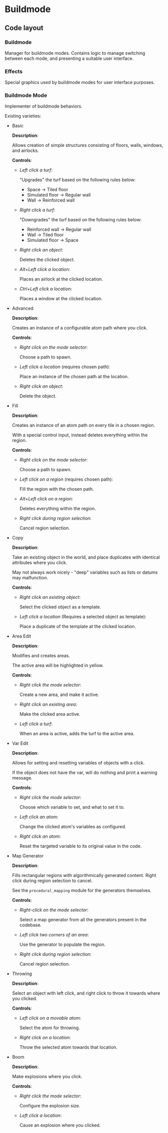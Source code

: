 # Buildmode

## Code layout

### Buildmode

Manager for buildmode modes. Contains logic to manage switching between each mode, and presenting a suitable user interface.

### Effects

Special graphics used by buildmode modes for user interface purposes.

### Buildmode Mode

Implementer of buildmode behaviors.

Existing varieties:

+ Basic

	**Description**:

	Allows creation of simple structures consisting of floors, walls, windows, and airlocks.

	**Controls**:

	+ *Left click a turf*:
	
		"Upgrades" the turf based on the following rules below:

		+ Space -> Tiled floor
		+ Simulated floor -> Regular wall
		+ Wall -> Reinforced wall
	
	+ *Right click a turf*:

		"Downgrades" the turf based on the following rules below:

		+ Reinforced wall -> Regular wall
		+ Wall -> Tiled floor
		+ Simulated floor -> Space
	
	+ *Right click an object*:

		Deletes the clicked object.

	+ *Alt+Left click a location*:

		Places an airlock at the clicked location.
	
	+ *Ctrl+Left click a location*:

		Places a window at the clicked location.

+ Advanced

	**Description**:

	Creates an instance of a configurable atom path where you click.

	**Controls**:

	+ *Right click on the mode selector*:

		Choose a path to spawn.
	
	+ *Left click a location* (requires chosen path):

		Place an instance of the chosen path at the location.

	+ *Right click an object*:

		Delete the object.

+ Fill

	**Description**:

	Creates an instance of an atom path on every tile in a chosen region.

	With a special control input, instead deletes everything within the region.

	**Controls**:

	+ *Right click on the mode selector*:

		Choose a path to spawn.

	+ *Left click on a region* (requires chosen path):

		Fill the region with the chosen path.

	+ *Alt+Left click on a region*:

		Deletes everything within the region.

	+ *Right click during region selection*:

		Cancel region selection.

+ Copy

	**Description**:
	
	Take an existing object in the world, and place duplicates with identical attributes where you click.

	May not always work nicely - "deep" variables such as lists or datums may malfunction.

	**Controls**:

	+ *Right click an existing object*:

		Select the clicked object as a template.

	+ *Left click a location* (Requires a selected object as template):

		Place a duplicate of the template at the clicked location.

+ Area Edit

	**Description**:

	Modifies and creates areas.

	The active area will be highlighted in yellow.

	**Controls**:

	+ *Right click the mode selector*:

		Create a new area, and make it active.

	+ *Right click an existing area*:

		Make the clicked area active.

	+ *Left click a turf*:

		When an area is active, adds the turf to the active area.

+ Var Edit

	**Description**:

	Allows for setting and resetting variables of objects with a click.

	If the object does not have the var, will do nothing and print a warning message.

	**Controls**:

	+ *Right click the mode selector*:

		Choose which variable to set, and what to set it to.

	+ *Left click an atom*:

		Change the clicked atom's variables as configured.
	
	+ *Right click an atom*:

		Reset the targeted variable to its original value in the code.

+ Map Generator

	**Description**:

	Fills rectangular regions with algorithmically generated content. Right click during region selection to cancel.

	See the `procedural_mapping` module for the generators themselves.

	**Controls**:

	+ *Right-click on the mode selector*:
	
		Select a map generator from all the generators present in the codebase.
		
	+ *Left click two corners of an area*:

		Use the generator to populate the region.

	+ *Right click during region selection*:

		Cancel region selection.

+ Throwing

	**Description**:

	Select an object with left click, and right click to throw it towards where you clicked.

	**Controls**:

	+ *Left click on a movable atom*:
		
		Select the atom for throwing.
	
	+ *Right click on a location*:

		Throw the selected atom towards that location.

+ Boom

	**Description**:

	Make explosions where you click.

	**Controls**:

	+ *Right click the mode selector*:
	
		Configure the explosion size.

	+ *Left click a location*:
	
		Cause an explosion where you clicked.
